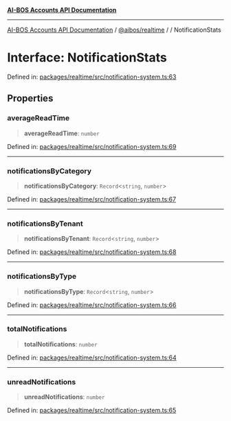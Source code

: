 [**AI-BOS Accounts API Documentation**](../../../README.md)

***

[AI-BOS Accounts API Documentation](../../../README.md) / [@aibos/realtime](../README.md) / [](../README.md) / NotificationStats

# Interface: NotificationStats

Defined in: [packages/realtime/src/notification-system.ts:63](https://github.com/pohlai88/accounts/blob/48103fb36d28b2b9bfb33472b6de2f719773cde9/packages/realtime/src/notification-system.ts#L63)

## Properties

### averageReadTime

> **averageReadTime**: `number`

Defined in: [packages/realtime/src/notification-system.ts:69](https://github.com/pohlai88/accounts/blob/48103fb36d28b2b9bfb33472b6de2f719773cde9/packages/realtime/src/notification-system.ts#L69)

***

### notificationsByCategory

> **notificationsByCategory**: `Record`\<`string`, `number`\>

Defined in: [packages/realtime/src/notification-system.ts:67](https://github.com/pohlai88/accounts/blob/48103fb36d28b2b9bfb33472b6de2f719773cde9/packages/realtime/src/notification-system.ts#L67)

***

### notificationsByTenant

> **notificationsByTenant**: `Record`\<`string`, `number`\>

Defined in: [packages/realtime/src/notification-system.ts:68](https://github.com/pohlai88/accounts/blob/48103fb36d28b2b9bfb33472b6de2f719773cde9/packages/realtime/src/notification-system.ts#L68)

***

### notificationsByType

> **notificationsByType**: `Record`\<`string`, `number`\>

Defined in: [packages/realtime/src/notification-system.ts:66](https://github.com/pohlai88/accounts/blob/48103fb36d28b2b9bfb33472b6de2f719773cde9/packages/realtime/src/notification-system.ts#L66)

***

### totalNotifications

> **totalNotifications**: `number`

Defined in: [packages/realtime/src/notification-system.ts:64](https://github.com/pohlai88/accounts/blob/48103fb36d28b2b9bfb33472b6de2f719773cde9/packages/realtime/src/notification-system.ts#L64)

***

### unreadNotifications

> **unreadNotifications**: `number`

Defined in: [packages/realtime/src/notification-system.ts:65](https://github.com/pohlai88/accounts/blob/48103fb36d28b2b9bfb33472b6de2f719773cde9/packages/realtime/src/notification-system.ts#L65)
